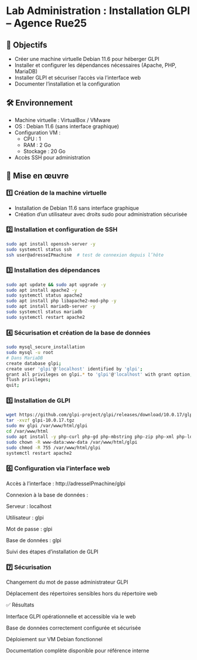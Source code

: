 # Lab Administration : Installation GLPI – Agence Rue25

## 🎯 Objectifs
- Créer une machine virtuelle Debian 11.6 pour héberger GLPI
- Installer et configurer les dépendances nécessaires (Apache, PHP, MariaDB)
- Installer GLPI et sécuriser l’accès via l’interface web
- Documenter l’installation et la configuration

## 🛠️ Environnement
- Machine virtuelle : VirtualBox / VMware
- OS : Debian 11.6 (sans interface graphique)
- Configuration VM :
  - CPU : 1
  - RAM : 2 Go
  - Stockage : 20 Go
- Accès SSH pour administration

## 🔄 Mise en œuvre

### 1️⃣ Création de la machine virtuelle
- Installation de Debian 11.6 sans interface graphique
- Création d’un utilisateur avec droits sudo pour administration sécurisée

### 2️⃣ Installation et configuration de SSH
```bash
sudo apt install openssh-server -y
sudo systemctl status ssh
ssh user@adresseIPmachine  # test de connexion depuis l’hôte
```

### 3️⃣ Installation des dépendances
```bash
sudo apt update && sudo apt upgrade -y
sudo apt install apache2 -y
sudo systemctl status apache2
sudo apt install php libapache2-mod-php -y
sudo apt install mariadb-server -y
sudo systemctl status mariadb
sudo systemctl restart apache2
```

### 4️⃣ Sécurisation et création de la base de données
```bash
sudo mysql_secure_installation
sudo mysql -u root
# Dans MariaDB
create database glpi;
create user 'glpi'@'localhost' identified by 'glpi';
grant all privileges on glpi.* to 'glpi'@'localhost' with grant option;
flush privileges;
quit;
```

### 5️⃣ Installation de GLPI
```bash
wget https://github.com/glpi-project/glpi/releases/download/10.0.17/glpi-10.0.17.tgz
tar -xvzf glpi-10.0.17.tgz
sudo mv glpi /var/www/html/glpi
cd /var/www/html
sudo apt install -y php-curl php-gd php-mbstring php-zip php-xml php-ldap php-intl php-mysql php-dom php-simplexml php-json php-phar php-pdo php-cgi
sudo chown -R www-data:www-data /var/www/html/glpi
sudo chmod -R 755 /var/www/html/glpi
systemctl restart apache2
```

### 6️⃣ Configuration via l’interface web

Accès à l’interface : http://adresseIPmachine/glpi

Connexion à la base de données :

Serveur : localhost

Utilisateur : glpi

Mot de passe : glpi

Base de données : glpi

Suivi des étapes d’installation de GLPI

### 7️⃣ Sécurisation

Changement du mot de passe administrateur GLPI

Déplacement des répertoires sensibles hors du répertoire web

✅ Résultats

Interface GLPI opérationnelle et accessible via le web

Base de données correctement configurée et sécurisée

Déploiement sur VM Debian fonctionnel

Documentation complète disponible pour référence interne
